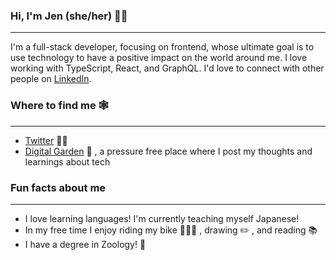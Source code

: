 ### Hi, I'm Jen (she/her) 👋🏼

***

I'm a full-stack developer, focusing on frontend, whose ultimate goal is to use technology to have a positive impact on the world around me. I love working with TypeScript, React, and GraphQL. I'd love to connect with other people on [LinkedIn](https://www.linkedin.com/in/jenkens/). 

### Where to find me 🕸️

***

- [Twitter](https://twitter.com/jenkens_) ✍🏻 
- [Digital Garden](https://www.jenkens.dev/) 🌱 , a pressure free place where I post my thoughts and learnings about tech

### Fun facts about me

***

- I love learning languages! I'm currently teaching myself Japanese!
- In my free time I enjoy riding my bike 🚴🏻‍♀️ , drawing ✏️ , and reading 📚
- I have a degree in Zoology! 🦉
